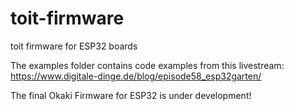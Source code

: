 # toit-firmware
toit firmware for ESP32 boards

The examples folder contains code examples from this livestream: https://www.digitale-dinge.de/blog/episode58_esp32garten/

The final Okaki Firmware for ESP32 is under development!